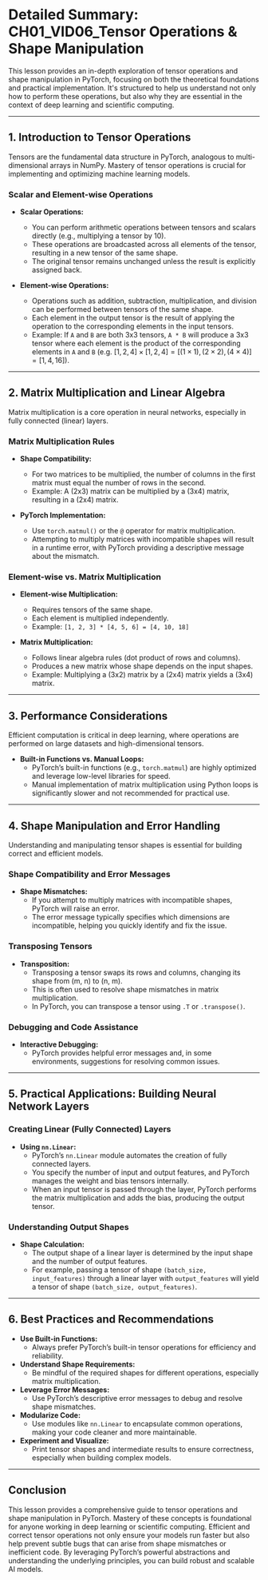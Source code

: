 # Detailed Summary: CH01_VID06_Tensor Operations & Shape Manipulation

This lesson provides an in-depth exploration of tensor operations and shape manipulation in PyTorch, focusing on both the theoretical foundations and practical implementation. It's structured to help us understand not only how to perform these operations, but also why they are essential in the context of deep learning and scientific computing.

---

## 1. Introduction to Tensor Operations

Tensors are the fundamental data structure in PyTorch, analogous to multi-dimensional arrays in NumPy. Mastery of tensor operations is crucial for implementing and optimizing machine learning models.

### Scalar and Element-wise Operations

- **Scalar Operations:**  
  - You can perform arithmetic operations between tensors and scalars directly (e.g., multiplying a tensor by 10).
  - These operations are broadcasted across all elements of the tensor, resulting in a new tensor of the same shape.
  - The original tensor remains unchanged unless the result is explicitly assigned back.

- **Element-wise Operations:**  
  - Operations such as addition, subtraction, multiplication, and division can be performed between tensors of the same shape.
  - Each element in the output tensor is the result of applying the operation to the corresponding elements in the input tensors.
  - Example: If `A` and `B` are both 3x3 tensors, `A * B` will produce a 3x3 tensor where each element is the product of the corresponding elements in `A` and `B` (e.g. $[1, 2, 4] \times [1, 2, 4] = [(1 \times 1), (2 \times 2), (4 \times 4)] = [1, 4, 16]$).

---

## 2. Matrix Multiplication and Linear Algebra

Matrix multiplication is a core operation in neural networks, especially in fully connected (linear) layers.

### Matrix Multiplication Rules

- **Shape Compatibility:**  
  - For two matrices to be multiplied, the number of columns in the first matrix must equal the number of rows in the second.
  - Example: A (2x3) matrix can be multiplied by a (3x4) matrix, resulting in a (2x4) matrix.

- **PyTorch Implementation:**  
  - Use `torch.matmul()` or the `@` operator for matrix multiplication.
  - Attempting to multiply matrices with incompatible shapes will result in a runtime error, with PyTorch providing a descriptive message about the mismatch.

### Element-wise vs. Matrix Multiplication

- **Element-wise Multiplication:**  
  - Requires tensors of the same shape.
  - Each element is multiplied independently.
  - Example: `[1, 2, 3] * [4, 5, 6] = [4, 10, 18]`

- **Matrix Multiplication:**  
  - Follows linear algebra rules (dot product of rows and columns).
  - Produces a new matrix whose shape depends on the input shapes.
  - Example: Multiplying a (3x2) matrix by a (2x4) matrix yields a (3x4) matrix.

---

## 3. Performance Considerations

Efficient computation is critical in deep learning, where operations are performed on large datasets and high-dimensional tensors.

- **Built-in Functions vs. Manual Loops:**  
  - PyTorch’s built-in functions (e.g., `torch.matmul`) are highly optimized and leverage low-level libraries for speed.
  - Manual implementation of matrix multiplication using Python loops is significantly slower and not recommended for practical use.

---

## 4. Shape Manipulation and Error Handling

Understanding and manipulating tensor shapes is essential for building correct and efficient models.

### Shape Compatibility and Error Messages

- **Shape Mismatches:**  
  - If you attempt to multiply matrices with incompatible shapes, PyTorch will raise an error.
  - The error message typically specifies which dimensions are incompatible, helping you quickly identify and fix the issue.

### Transposing Tensors

- **Transposition:**  
  - Transposing a tensor swaps its rows and columns, changing its shape from (m, n) to (n, m).
  - This is often used to resolve shape mismatches in matrix multiplication.
  - In PyTorch, you can transpose a tensor using `.T` or `.transpose()`.

### Debugging and Code Assistance

- **Interactive Debugging:**  
  - PyTorch provides helpful error messages and, in some environments, suggestions for resolving common issues.

---

## 5. Practical Applications: Building Neural Network Layers

### Creating Linear (Fully Connected) Layers

- **Using `nn.Linear`:**  
  - PyTorch’s `nn.Linear` module automates the creation of fully connected layers.
  - You specify the number of input and output features, and PyTorch manages the weight and bias tensors internally.
  - When an input tensor is passed through the layer, PyTorch performs the matrix multiplication and adds the bias, producing the output tensor.

### Understanding Output Shapes

- **Shape Calculation:**  
  - The output shape of a linear layer is determined by the input shape and the number of output features.
  - For example, passing a tensor of shape `(batch_size, input_features)` through a linear layer with `output_features` will yield a tensor of shape `(batch_size, output_features)`.

---

## 6. Best Practices and Recommendations

- **Use Built-in Functions:**  
  - Always prefer PyTorch’s built-in tensor operations for efficiency and reliability.
- **Understand Shape Requirements:**  
  - Be mindful of the required shapes for different operations, especially matrix multiplication.
- **Leverage Error Messages:**  
  - Use PyTorch’s descriptive error messages to debug and resolve shape mismatches.
- **Modularize Code:**  
  - Use modules like `nn.Linear` to encapsulate common operations, making your code cleaner and more maintainable.
- **Experiment and Visualize:**  
  - Print tensor shapes and intermediate results to ensure correctness, especially when building complex models.

---

## Conclusion

This lesson provides a comprehensive guide to tensor operations and shape manipulation in PyTorch. Mastery of these concepts is foundational for anyone working in deep learning or scientific computing. Efficient and correct tensor operations not only ensure your models run faster but also help prevent subtle bugs that can arise from shape mismatches or inefficient code. By leveraging PyTorch’s powerful abstractions and understanding the underlying principles, you can build robust and scalable AI models.
